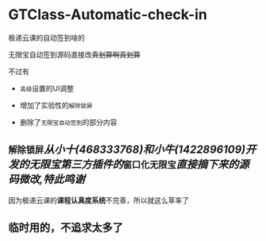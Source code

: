 # GTClass-Automatic-check-in
极递云课的自动签到啥的

无限宝自动签到源码直接改~~真划算啊真划算~~

不过有

* `高级`设置的UI调整

* 增加了实验性的`解除锁屏`

* 删除了`无限宝自动签到`的部分内容

## `解除锁屏`*从小十(468333768)和小牛(1422896109)开发的无限宝第三方插件的*`窗口化无限宝`*直接摘下来的源码微改,特此鸣谢*

因为极递云课的**课程认真度系统**不完善，所以就这么草率了

## 临时用的，不追求太多了
